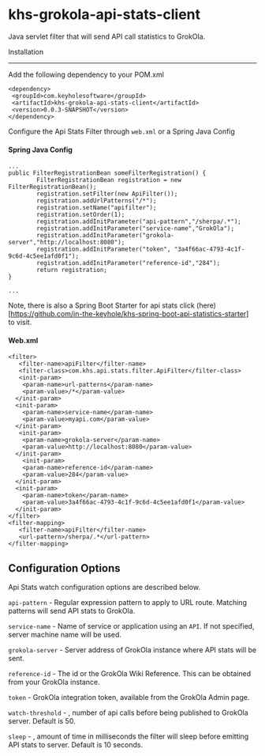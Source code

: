 # khs-grokola-api-stats-client

Java servlet filter that will send API call statistics to GrokOla. 

Installation
____________
Add the following dependency to your POM.xml 

	<dependency>
	 <groupId>com.keyholesoftware</groupId>
	 <artifactId>khs-grokola-api-stats-client</artifactId>
	 <version>0.0.3-SNAPSHOT</version>
	</dependency>
	
Configure the Api Stats Filter through `web.xml` or a Spring Java Config

#### Spring Java Config 

	...
	public FilterRegistrationBean someFilterRegistration() {
		    FilterRegistrationBean registration = new FilterRegistrationBean();
		    registration.setFilter(new ApiFilter());
		    registration.addUrlPatterns("/*");
		    registration.setName("apifilter");
		    registration.setOrder(1);
		    registration.addInitParameter("api-pattern","/sherpa/.*");
	    	registration.addInitParameter("service-name","GrokOla");
	    	registration.addInitParameter("grokola-server","http://localhost:8080");
	    	registration.addInitParameter("token", "3a4f66ac-4793-4c1f-9c6d-4c5ee1afd0f1");
	    	registration.addInitParameter("reference-id","284");
		    return registration;
	} 
	
	...
	
Note, there is also a Spring Boot Starter for api stats click (here)[https://github.com/in-the-keyhole/khs-spring-boot-api-statistics-starter] to visit.	
	

#### Web.xml


	<filter> 
	   <filter-name>apiFilter</filter-name>
	   <filter-class>com.khs.api.stats.filter.ApiFilter</filter-class>    
	   <init-param>
	    <param-name>url-patterns</param-name>
	    <param-value>/*</param-value>
	  </init-param>
	  <init-param>
	    <param-name>service-name</param-name>
	    <param-value>myapi.com</param-value>
	  </init-param> 
	   <init-param>
	    <param-name>grokola-server</param-name>
	    <param-value>http://localhost:8080</param-value>
	  </init-param>
	    <init-param>
	    <param-name>reference-id</param-name>
	    <param-value>284</param-value>
	  </init-param>
	  <init-param>
	    <param-name>token</param-name>
	    <param-value>3a4f66ac-4793-4c1f-9c6d-4c5ee1afd0f1</param-value>
	  </init-param>
	</filter> 
	<filter-mapping> 
	   <filter-name>apiFilter</filter-name>
	   <url-pattern>/sherpa/.*</url-pattern> 
	</filter-mapping> 

Configuration Options
---------------------
Api Stats watch configuration options are described below.

`api-pattern` - Regular expression pattern to apply to URL route. Matching patterns will send API stats to GrokOla.

`service-name` - Name of service or application using an `API`. If not specified, server machine name will be used.

`grokola-server` - Server address of GrokOla instance where API stats will be sent.

`reference-id` - The id or the GrokOla Wiki Reference. This can be obtained from your GrokOla instance.

`token` - GrokOla integration token, available from the GrokOla Admin page.

`watch-threshold` - <OPTIONAL>, number of api calls before being published to GrokOla server. Default is 50. 

`sleep` - <OPTIONAL>, amount of time in milliseconds the filter will sleep before emitting API stats to server. Default is 10 seconds.
